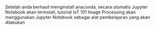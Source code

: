 Setelah anda berhasil menginstall anaconda, secara otomatis Jupyter Notebook akan terinstall, tutorial IoT 101 Image Processing akan menggunakan Jupyter Notebook sebagai alat pembelajaran yang akan dilakukan
